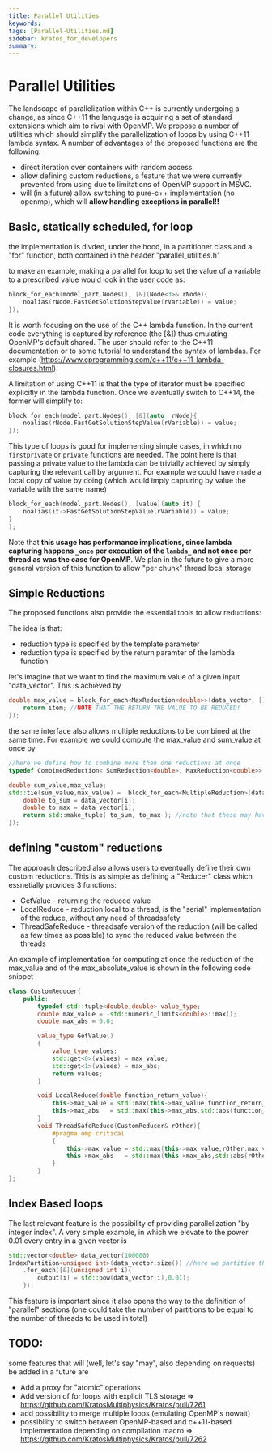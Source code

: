 ```yaml
---
title: Parallel Utilities
keywords: 
tags: [Parallel-Utilities.md]
sidebar: kratos_for_developers
summary: 
---
```


# Parallel Utilities
The landscape of parallelization within C++ is currently undergoing a change, as since C++11 the language is acquiring a set of standard extensions which aim to rival with OpenMP.
We propose a number of utilities which should simplify the parallelization of loops by using C++11 lambda syntax.
A number of advantages of the proposed functions are the following:
* direct iteration over containers with random access.
* allow defining custom reductions, a feature that we were currently prevented from using due to limitations of OpenMP support in MSVC.
* will (in a future) allow switching to pure-c++ implementation (no openmp), which will **allow handling exceptions in parallel!!**

## Basic, statically scheduled, for loop 
the implementation is divded, under the hood, in a partitioner class and a "for" function, both contained in the header "parallel_utilities.h"

to make an example, making a parallel for loop to set the value of a variable to a prescribed value would look in the user code as:

```cpp
block_for_each(model_part.Nodes(), [&](Node<3>& rNode){
    noalias(rNode.FastGetSolutionStepValue(rVariable)) = value;
});
```

It is worth focusing on the use of the C++ lambda function. In the current code everything is captured by reference (the [&]) thus emulating OpenMP's default shared.
The user should refer to the C++11 documentation or to some tutorial to understand the syntax of lambdas. For example (https://www.cprogramming.com/c++11/c++11-lambda-closures.html).

A limitation of using C++11 is that the type of iterator must be specified explicitly in the lambda function. Once we eventually switch to C++14, the former will simplify to:

```cpp
block_for_each(model_part.Nodes(), [&](auto  rNode){
    noalias(rNode.FastGetSolutionStepValue(rVariable)) = value;
});
```

This type of loops is good for implementing simple cases, in which no `firstprivate` or `private` functions are needed. The point here is that passing a private value to the lambda can be trivially achieved 
by simply capturing the relevant call by argument. For example we could have made a local copy of value by doing (which would imply capturing by value the variable with the same name)
```cpp
block_for_each(model_part.Nodes(), [value](auto it) {
    noalias(it->FastGetSolutionStepValue(rVariable)) = value;
}
);
```
Note that **this usage has performance implications, since lambda capturing happens `_once` per execution of the `lambda_` and not once per thread as was the case for OpenMP**.
We plan in the future to give a more general version of this function to allow "per chunk" thread local storage

## Simple Reductions
The proposed functions also provide the essential tools to allow reductions:

The idea is that:
* reduction type is specified by the template parameter
* reduction type is specified by the return paramter of the lambda function

let's imagine that we want to find the maximum value of a given input "data_vector". This is achieved by
```cpp
double max_value = block_for_each<MaxReduction<double>>(data_vector, [](double& item){
    return item; //NOTE THAT THE RETURN THE VALUE TO BE REDUCED!
});
``` 

the same interface also allows multiple reductions to be combined at the same time. For example we could compute the max_value and sum_value at once by 

```cpp
//here we define how to combine more than one reductions at once
typedef CombinedReduction< SumReduction<double>, MaxReduction<double>> MultipleReduction; 

double sum_value,max_value;
std::tie(sum_value,max_value) =  block_for_each<MultipleReduction>(data_vector,  [&](unsigned int i){
    double to_sum = data_vector[i];
    double to_max = data_vector[i];
    return std::make_tuple( to_sum, to_max ); //note that these may have different types
});
``` 

## defining "custom" reductions
The approach described also allows users to eventually define their own custom reductions. This is as simple as defining a "Reducer" class which essnetially provides 3 functions:

* GetValue - returning the reduced value
* LocalReduce - reduction local to a thread, is the "serial" implementation of the reduce, without any need of threadsafety
* ThreadSafeReduce - threadsafe version of the reduction (will be called as few times as possible) to sync the reduced value between the threads

An example of implementation for computing at once the reduction of the max_value and of the max_absolute_value is shown in the following code snippet

```cpp
class CustomReducer{
    public:
        typedef std::tuple<double,double> value_type;
        double max_value = -std::numeric_limits<double>::max();
        double max_abs = 0.0;

        value_type GetValue()
        {
            value_type values;
            std::get<0>(values) = max_value;
            std::get<1>(values) = max_abs;
            return values;
        }

        void LocalReduce(double function_return_value){
            this->max_value = std::max(this->max_value,function_return_value);
            this->max_abs   = std::max(this->max_abs,std::abs(function_return_value));
        }
        void ThreadSafeReduce(CustomReducer& rOther){
            #pragma omp critical
            {
                this->max_value = std::max(this->max_value,rOther.max_value);
                this->max_abs   = std::max(this->max_abs,std::abs(rOther.max_abs));
            }
        }
};
```

## Index Based loops
The last relevant feature is the possibility of providing parallelization "by integer index". 
A very simple example, in which we elevate to the power 0.01 every entry in a given vector is 

```cpp
std::vector<double> data_vector(100000)
IndexPartition<unsigned int>(data_vector.size()) //here we partition the index span of data vector, and then use [i] access
    .for_each([&](unsigned int i){
        output[i] = std::pow(data_vector[i],0.01);
    });
```

This feature is important since it also opens the way to the definition of "parallel" sections (one could take the number of partitions to be equal to the number of threads to be used in total)

## TODO: 
some features that will (well, let's say "may", also depending on requests) be added in a future are
* Add a proxy for "atomic" operations
* Add version of for loops with explicit TLS storage => https://github.com/KratosMultiphysics/Kratos/pull/7261
* add possibility to merge multiple loops (emulating OpenMP's nowait)
* possibility to switch between OpenMP-based and c++11-based implementation depending on compilation macro => https://github.com/KratosMultiphysics/Kratos/pull/7262